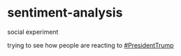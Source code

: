 # sentiment-analysis
social experiment  
  
trying to see how people are reacting to [#PresidentTrump](https://twitter.com/hashtag/PresidentTrump?f=tweets&vertical=default)
